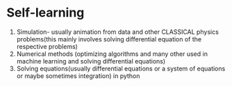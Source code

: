 # Self-learning  
1) Simulation- usually animation from data and other CLASSICAL physics problems(this mainly involves solving differential equation of the respective problems)
2) Numerical methods (optimizing algorithms and many other used in machine learning and solving differential equations)
3) Solving equations(usually differential equations or a system of equations or maybe sometimes integration) in python
